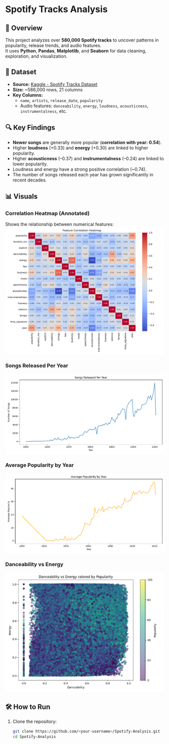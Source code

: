 # Spotify Tracks Analysis

## 📌 Overview
This project analyzes over **580,000 Spotify tracks** to uncover patterns in popularity, release trends, and audio features.  
It uses **Python**, **Pandas**, **Matplotlib**, and **Seaborn** for data cleaning, exploration, and visualization.

## 📂 Dataset
- **Source:** [Kaggle - Spotify Tracks Dataset](https://www.kaggle.com/datasets/maharshipandya/-spotify-tracks-dataset)
- **Size:** ~586,000 rows, 21 columns
- **Key Columns:** 
  - `name`, `artists`, `release_date`, `popularity`
  - Audio features: `danceability`, `energy`, `loudness`, `acousticness`, `instrumentalness`, etc.

## 🔍 Key Findings
- **Newer songs** are generally more popular (**correlation with year: 0.54**).
- Higher **loudness** (+0.33) and **energy** (+0.30) are linked to higher popularity.
- Higher **acousticness** (–0.37) and **instrumentalness** (–0.24) are linked to lower popularity.
- Loudness and energy have a strong positive correlation (~0.74).
- The number of songs released each year has grown significantly in recent decades.

## 📊 Visuals
### Correlation Heatmap (Annotated)
Shows the relationship between numerical features:
![Correlation Heatmap](visuals/correlation_heatmap_annotated.png)

### Songs Released Per Year
![Songs per Year](visuals/songs_per_year.png)

### Average Popularity by Year
![Average Popularity](visuals/avg_popularity_per_year.png)

### Danceability vs Energy
![Danceability vs Energy](visuals/danceability_vs_energy.png)

## 🛠 How to Run
1. Clone the repository:
   ```bash
   git clone https://github.com/<your-username>/Spotify-Analysis.git
   cd Spotify-Analysis
